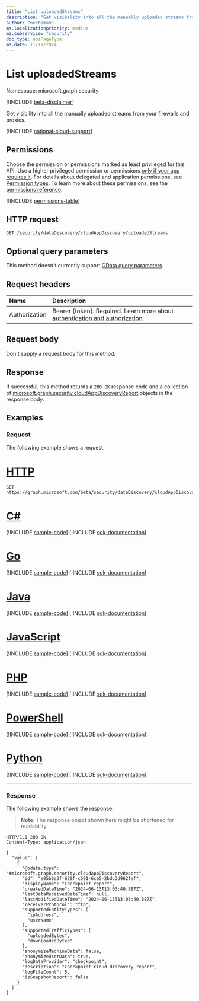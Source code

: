 ```yaml
---
title: "List uploadedStreams"
description: "Get visibility into all the manually uploaded streams from your firewalls and proxies."
author: "nechamam"
ms.localizationpriority: medium
ms.subservice: "security"
doc_type: apiPageType
ms.date: 11/19/2024
---
```


# List uploadedStreams

Namespace: microsoft.graph.security

[!INCLUDE [beta-disclaimer](../../includes/beta-disclaimer.md)]

Get visibility into all the manually uploaded streams from your firewalls and proxies.

[!INCLUDE [national-cloud-support](../../includes/global-only.md)]

## Permissions

Choose the permission or permissions marked as least privileged for this API. Use a higher privileged permission or permissions [only if your app requires it](/graph/permissions-overview#best-practices-for-using-microsoft-graph-permissions). For details about delegated and application permissions, see [Permission types](/graph/permissions-overview#permission-types). To learn more about these permissions, see the [permissions reference](/graph/permissions-reference).

<!-- { "blockType": "permissions", "name": "security_datadiscoveryreport_list_uploadedstreams" } -->
[!INCLUDE [permissions-table](../includes/permissions/security-datadiscoveryreport-list-uploadedstreams-permissions.md)]

## HTTP request

<!-- {
  "blockType": "ignored"
}
-->
```http
GET /security/dataDiscovery/cloudAppDiscovery/uploadedStreams
```

## Optional query parameters

This method doesn't currently support [OData query parameters](/graph/query-parameters).

## Request headers

|Name|Description|
|:---|:---|
|Authorization|Bearer {token}. Required. Learn more about [authentication and authorization](/graph/auth/auth-concepts).|

## Request body

Don't supply a request body for this method.

## Response

If successful, this method returns a `200 OK` response code and a collection of [microsoft.graph.security.cloudAppDiscoveryReport](../resources/security-cloudappdiscoveryreport.md) objects in the response body.

## Examples

### Request

The following example shows a request.
# [HTTP](#tab/http)
<!-- {
  "blockType": "request",
  "name": "list_uploadedstreams"
}
-->
```http
GET https://graph.microsoft.com/beta/security/dataDiscovery/cloudAppDiscovery/uploadedStreams
```

# [C#](#tab/csharp)
[!INCLUDE [sample-code](../includes/snippets/csharp/list-uploadedstreams-csharp-snippets.md)]
[!INCLUDE [sdk-documentation](../includes/snippets/snippets-sdk-documentation-link.md)]

# [Go](#tab/go)
[!INCLUDE [sample-code](../includes/snippets/go/list-uploadedstreams-go-snippets.md)]
[!INCLUDE [sdk-documentation](../includes/snippets/snippets-sdk-documentation-link.md)]

# [Java](#tab/java)
[!INCLUDE [sample-code](../includes/snippets/java/list-uploadedstreams-java-snippets.md)]
[!INCLUDE [sdk-documentation](../includes/snippets/snippets-sdk-documentation-link.md)]

# [JavaScript](#tab/javascript)
[!INCLUDE [sample-code](../includes/snippets/javascript/list-uploadedstreams-javascript-snippets.md)]
[!INCLUDE [sdk-documentation](../includes/snippets/snippets-sdk-documentation-link.md)]

# [PHP](#tab/php)
[!INCLUDE [sample-code](../includes/snippets/php/list-uploadedstreams-php-snippets.md)]
[!INCLUDE [sdk-documentation](../includes/snippets/snippets-sdk-documentation-link.md)]

# [PowerShell](#tab/powershell)
[!INCLUDE [sample-code](../includes/snippets/powershell/list-uploadedstreams-powershell-snippets.md)]
[!INCLUDE [sdk-documentation](../includes/snippets/snippets-sdk-documentation-link.md)]

# [Python](#tab/python)
[!INCLUDE [sample-code](../includes/snippets/python/list-uploadedstreams-python-snippets.md)]
[!INCLUDE [sdk-documentation](../includes/snippets/snippets-sdk-documentation-link.md)]

---

### Response

The following example shows the response.
>**Note:** The response object shown here might be shortened for readability.
<!-- {
  "blockType": "response",
  "truncated": true,
  "@odata.type": "Collection(microsoft.graph.security.cloudAppDiscoveryReport)"
}
-->
```http
HTTP/1.1 200 OK
Content-Type: application/json

{
  "value": [
    {
      "@odata.type": "#microsoft.graph.security.cloudAppDiscoveryReport",
      "id": "e05b6a3f-629f-c591-6ce5-2bdc3d962faf",
      "displayName": "Checkpoint report",
      "createdDateTime": "2024-06-13T13:03:40.887Z",
      "lastDataReceivedDateTime": null,
      "lastModifiedDateTime": "2024-06-13T13:03:40.887Z",
      "receiverProtocol": "ftp",
      "supportedEntityTypes": [
        "ipAddress", 
        "userName"
      ],
      "supportedTrafficTypes": [
        "uploadedBytes",
        "downloadedBytes"
      ],
      "anonymizeMachineData": false,
      "anonymizeUserData": true,
      "logDataProvider": "checkpoint",
      "description": "Checkpoint cloud discovery report",
      "logFileCount": 5,
      "isSnapshotReport": false
    }
  ]
}
```

